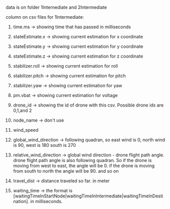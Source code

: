 data is on folder 1Internediate and 2Intermediate

column on csv files for 1Intermediate:

1. time.ms -> showing time that has passed in milliseconds

2. stateEstimate.x -> showing current estimation for x coordinate

3. stateEstimate.y -> showing current estimation for y coordinate

4. stateEstimate.z -> showing current estimation for z coordinate

5. stabilizer.roll -> showing current estimation for roll

6. stabilizer.pitch -> showing current estimation for pitch

7. stabilizer.yaw -> showing current estimation for yaw

8. pm.vbat -> showing current estimation for voltage

9. drone_id -> showing the id of drone with this csv. Possible drone ids are 0,1,and 2

10. node_name -> don't use

11. wind_speed 

12. global_wind_direction -> following quadran, so east wind is 0, north wind is 90, west is 180 south is 270

13. relative_wind_direction -> global wind direction - drone flight path angle.
drone flight path angle is also following quadran. So if the drone is moving from west to east, the angle will be 0. if the drone is moving from south to north the angle will be 90. and so on

14. travel_dist -> distance traveled so far. in meter

15. waiting_time -> the format is [waitingTimeInStartNode|waitingTimeInIntermediate|waitingTimeInDestination]. in milliseconds.